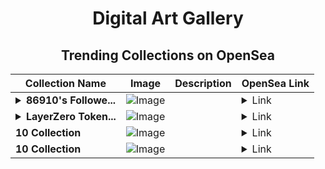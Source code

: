 <div align="center">

# Digital Art Gallery

## Trending Collections on OpenSea

| Collection Name                       | Image                                                                                     | Description                       | OpenSea Link                                                                                          |
|---------------------------------------|-------------------------------------------------------------------------------------------|-----------------------------------|--------------------------------------------------------------------------------------------------------|
| **<details><summary>86910's Followe...</summary>86910's Follower</details>** | ![Image](https://i.seadn.io/s/raw/files/19f9f090920392cc3650cbdf4361755b.png?w=500&auto=format?w=200&auto=format) |  | <details><summary>Link</summary>[86910's Follower](https://opensea.io/collection/86910-s-follower)</details> |
| **<details><summary>LayerZero Token...</summary>LayerZero Token at : layerzero.pl</details>** | ![Image](https://i.seadn.io/s/raw/files/5becc6acbec11c49edc2494add937c24.png?w=500&auto=format?w=200&auto=format) |  | <details><summary>Link</summary>[LayerZero Token at : layerzero.pl](https://opensea.io/collection/layerzero-token-at-layerzero-pl-290)</details> |
| **10 Collection** | ![Image](https://i.seadn.io/s/raw/files/55bfcb26195291c15791d65c52b1908e.jpg?w=500&auto=format?w=200&auto=format) |  | <details><summary>Link</summary>[10 Collection](https://opensea.io/collection/10-collection-23360)</details> |
| **10 Collection** | ![Image](https://i.seadn.io/s/raw/files/55bfcb26195291c15791d65c52b1908e.jpg?w=500&auto=format?w=200&auto=format) |  | <details><summary>Link</summary>[10 Collection](https://opensea.io/collection/10-collection-23359)</details> |

</div>